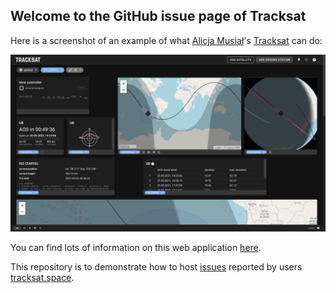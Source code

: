 ## Welcome to the GitHub issue page of Tracksat

Here is a screenshot of an example of what [Alicja Musiał](https://alicja.space/about)'s [Tracksat](https://tracksat.space/) can do:

![image](screenshot.png)

You can find lots of information on this web application [here](https://alicja.space/projects/tracksat).

This repository is to demonstrate how to host [issues](https://github.com/axd1967/tracksat-issues/issues) reported by users [tracksat.space](https://tracksat.space/).

